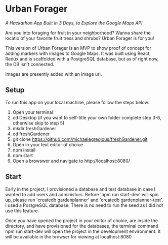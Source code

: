 # Urban Forager

_A Hackathon App Built in 3 Days, to Explore the Google Maps API_

Are you into foraging for fruit in your neighborhood? Wanna share the locatio of your favorite fruit tress and shrubs? Urban Forager is for you!

This version of Urban Forager is an MVP to show proof of concept for adding markers with images to Google Maps. It was built using React, Redux and is scaffolded with a PostgreSQL database, but as of right now, the DB isn't connected.

Images are presently added with an image url.

## Setup

To run this app on your local machine, please follow the steps below:

1.  Open your terminal
2.  cd Desktop (if you want to self-title your own folder complete step 3-6, otherwise skip to step 5)
3.  mkdir freshGardener
4.  cd freshGardener
5.  git clone https://github.com/michaelegregious/freshGardener.git
6.  Open in your text editor of choice
7.  npm install
8.  npm start
9.  Open a browswer and navigate to http://localhost:8080/

## Start

Early in the project, I provisioned a database and test database in case I wanted to add users and administors. Before 'npm run start-dev' will spin up, please run 'createdb gardenplanner' and 'createdb gardenplanner-test'. I used a PostgreSQL database. There is no need to run the seed as I did not use this feature.

Once you have opened the project in your editor of choice, are inside the directory, and have provisioned for the databases, the terminal command npm run start-dev will open the project in the development environment. It will be available in the browser for viewing at localhost:8080
